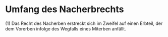 # Umfang des Nacherbrechts

(1) Das Recht des Nacherben erstreckt sich im Zweifel auf einen Erbteil, der dem Vorerben infolge des Wegfalls eines Miterben anfällt.